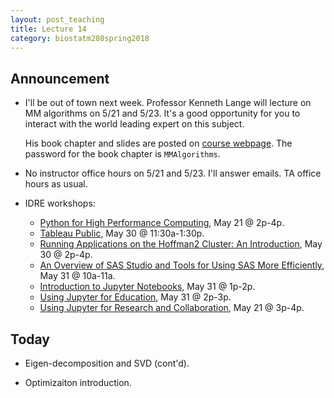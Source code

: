 ```yaml
---
layout: post_teaching
title: Lecture 14
category: biostatm280spring2018
---
```


## Announcement

* I'll be out of town next week. Professor Kenneth Lange will lecture on MM algorithms on 5/21 and 5/23. It's a good opportunity for you to interact with the world leading expert on this subject.

	His book chapter and slides are posted on [course webpage](http://hua-zhou.github.io/teaching/biostatm280-2018spring/schedule.html). The password for the book chapter is `MMAlgorithms`.

* No instructor office hours on 5/21 and 5/23. I'll answer emails. TA office hours as usual.  

* IDRE workshops: 

	* [Python for High Performance Computing](https://idre.ucla.edu/calendar-event/python-for-high-performance-computing-spring-2018), May 21 @ 2p-4p. 
	* [Tableau Public](https://idre.ucla.edu/calendar-event/tableau-public), May 30 @ 11:30a-1:30p. 
	* [Running Applications on the Hoffman2 Cluster: An Introduction](https://idre.ucla.edu/calendar-event/running-applications-on-the-hoffman2-cluster-an-introduction), May 30 @ 2p-4p.  
	* [An Overview of SAS Studio and Tools for Using SAS More Efficiently](https://idre.ucla.edu/calendar-event/an-overview-of-sas-studio-and-tools-for-using-sas-more-efficiently), May 31 @ 10a-11a.  
	* [Introduction to Jupyter Notebooks](https://idre.ucla.edu/calendar-event/introduction-to-jupyter-notebooks), May 31 @ 1p-2p.
	* [Using Jupyter for Education](https://idre.ucla.edu/calendar-event/using-jupyter-for-education), May 31 @ 2p-3p. 
	* [Using Jupyter for Research and Collaboration](https://idre.ucla.edu/calendar-event/using-jupyter-for-research-and-collaboration), May 21 @ 3p-4p. 

## Today

* Eigen-decomposition and SVD (cont'd).

* Optimizaiton introduction.

